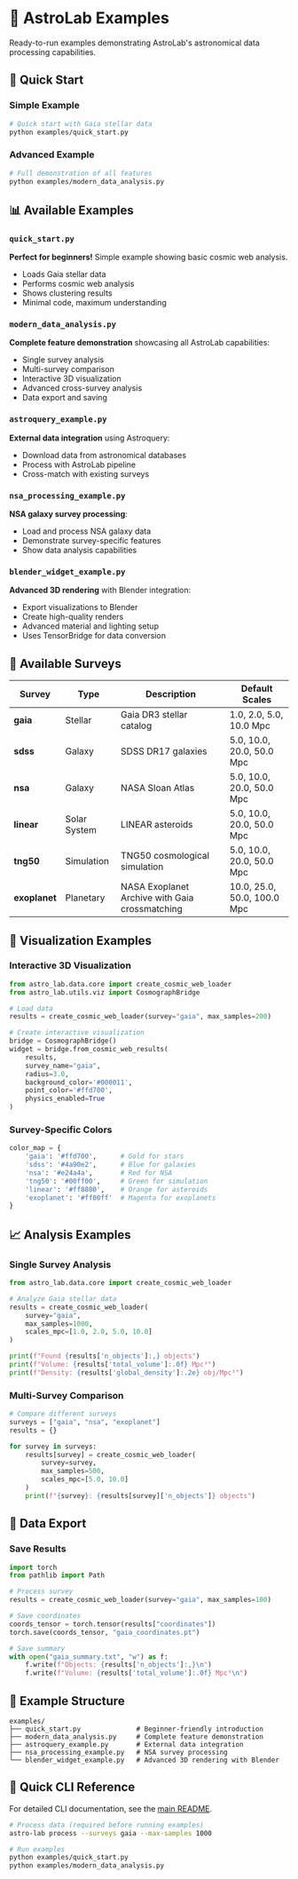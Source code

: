 # 🌌 AstroLab Examples

Ready-to-run examples demonstrating AstroLab's astronomical data processing capabilities.

## 🚀 Quick Start

### Simple Example
```bash
# Quick start with Gaia stellar data
python examples/quick_start.py
```

### Advanced Example
```bash
# Full demonstration of all features
python examples/modern_data_analysis.py
```

## 📊 Available Examples

### `quick_start.py`
**Perfect for beginners!** Simple example showing basic cosmic web analysis.
- Loads Gaia stellar data
- Performs cosmic web analysis
- Shows clustering results
- Minimal code, maximum understanding

### `modern_data_analysis.py`
**Complete feature demonstration** showcasing all AstroLab capabilities:
- Single survey analysis
- Multi-survey comparison
- Interactive 3D visualization
- Advanced cross-survey analysis
- Data export and saving

### `astroquery_example.py`
**External data integration** using Astroquery:
- Download data from astronomical databases
- Process with AstroLab pipeline
- Cross-match with existing surveys

### `nsa_processing_example.py`
**NSA galaxy survey processing**:
- Load and process NSA galaxy data
- Demonstrate survey-specific features
- Show data analysis capabilities

### `blender_widget_example.py`
**Advanced 3D rendering** with Blender integration:
- Export visualizations to Blender
- Create high-quality renders
- Advanced material and lighting setup
- Uses TensorBridge for data conversion

## 🌌 Available Surveys

| Survey | Type | Description | Default Scales |
|--------|------|-------------|----------------|
| **gaia** | Stellar | Gaia DR3 stellar catalog | 1.0, 2.0, 5.0, 10.0 Mpc |
| **sdss** | Galaxy | SDSS DR17 galaxies | 5.0, 10.0, 20.0, 50.0 Mpc |
| **nsa** | Galaxy | NASA Sloan Atlas | 5.0, 10.0, 20.0, 50.0 Mpc |
| **linear** | Solar System | LINEAR asteroids | 5.0, 10.0, 20.0, 50.0 Mpc |
| **tng50** | Simulation | TNG50 cosmological simulation | 5.0, 10.0, 20.0, 50.0 Mpc |
| **exoplanet** | Planetary | NASA Exoplanet Archive with Gaia crossmatching | 10.0, 25.0, 50.0, 100.0 Mpc |

## 🎨 Visualization Examples

### Interactive 3D Visualization
```python
from astro_lab.data.core import create_cosmic_web_loader
from astro_lab.utils.viz import CosmographBridge

# Load data
results = create_cosmic_web_loader(survey="gaia", max_samples=200)

# Create interactive visualization
bridge = CosmographBridge()
widget = bridge.from_cosmic_web_results(
    results,
    survey_name="gaia",
    radius=3.0,
    background_color='#000011',
    point_color='#ffd700',
    physics_enabled=True
)
```

### Survey-Specific Colors
```python
color_map = {
    'gaia': '#ffd700',      # Gold for stars
    'sdss': '#4a90e2',      # Blue for galaxies
    'nsa': '#e24a4a',       # Red for NSA
    'tng50': '#00ff00',     # Green for simulation
    'linear': '#ff8800',    # Orange for asteroids
    'exoplanet': '#ff00ff'  # Magenta for exoplanets
}
```

## 📈 Analysis Examples

### Single Survey Analysis
```python
from astro_lab.data.core import create_cosmic_web_loader

# Analyze Gaia stellar data
results = create_cosmic_web_loader(
    survey="gaia",
    max_samples=1000,
    scales_mpc=[1.0, 2.0, 5.0, 10.0]
)

print(f"Found {results['n_objects']:,} objects")
print(f"Volume: {results['total_volume']:.0f} Mpc³")
print(f"Density: {results['global_density']:.2e} obj/Mpc³")
```

### Multi-Survey Comparison
```python
# Compare different surveys
surveys = ["gaia", "nsa", "exoplanet"]
results = {}

for survey in surveys:
    results[survey] = create_cosmic_web_loader(
        survey=survey,
        max_samples=500,
        scales_mpc=[5.0, 10.0]
    )
    print(f"{survey}: {results[survey]['n_objects']} objects")
```

## 💾 Data Export

### Save Results
```python
import torch
from pathlib import Path

# Process survey
results = create_cosmic_web_loader(survey="gaia", max_samples=100)

# Save coordinates
coords_tensor = torch.tensor(results["coordinates"])
torch.save(coords_tensor, "gaia_coordinates.pt")

# Save summary
with open("gaia_summary.txt", "w") as f:
    f.write(f"Objects: {results['n_objects']:,}\n")
    f.write(f"Volume: {results['total_volume']:.0f} Mpc³\n")
```

## 📁 Example Structure

```
examples/
├── quick_start.py              # Beginner-friendly introduction
├── modern_data_analysis.py     # Complete feature demonstration
├── astroquery_example.py       # External data integration
├── nsa_processing_example.py   # NSA survey processing
└── blender_widget_example.py   # Advanced 3D rendering with Blender
```

## 🚀 Quick CLI Reference

For detailed CLI documentation, see the [main README](../README.md#-cli-reference).

```bash
# Process data (required before running examples)
astro-lab process --surveys gaia --max-samples 1000

# Run examples
python examples/quick_start.py
python examples/modern_data_analysis.py
``` 